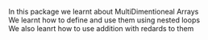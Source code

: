 In this package we learnt about MultiDimentioneal Arrays<br />
We learnt how to define and use them using nested loops<br />
We also leanrt how to use addition with redards to them
